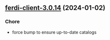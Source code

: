 

## [ferdi-client-3.0.14](https://github.com/truecharts/charts/compare/ferdi-client-3.0.13...ferdi-client-3.0.14) (2024-01-02)

### Chore



- force bump to ensure up-to-date catalogs